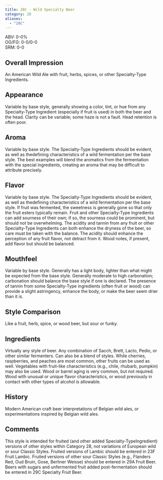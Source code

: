 ```yaml
---
title: 28C - Wild Specialty Beer
category: 28
aliases: 
  - "28C"
---
```


ABV: 0-0%  
OG/FG: 0-0/0-0  
SRM: 0-0  

## Overall Impression
An American Wild Ale with fruit, herbs, spices, or other Specialty-Type Ingredients.

## Appearance
Variable by base style, generally showing a color, tint, or hue from any Specialty-Type Ingredient (especially if fruit is used) in both the beer and the head. Clarity can be variable; some haze is not a fault. Head retention is often poor.

## Aroma
Variable by base style. The Specialty-Type Ingredients should be evident, as well as thedefining characteristics of a wild fermentation per the base style. The best examples will blend the aromatics from the fermentation with the special ingredients, creating an aroma that may be difficult to attribute precisely.

## Flavor
Variable by base style. The Specialty-Type Ingredients should be evident, as well as thedefining characteristics of a wild fermentation per the base style. If fruit was fermented, the sweetness is generally gone so that only the fruit esters typically remain. Fruit and other Specialty-Type Ingredients can add sourness of their own; if so, the sourness could be prominent, but should not be overwhelming. The acidity and tannin from any fruit or other Specialty-Type Ingredients can both enhance the dryness of the beer, so care must be taken with the balance. The acidity should enhance the perception of any fruit flavor, not detract from it. Wood notes, if present, add flavor but should be balanced.

## Mouthfeel
Variable by base style. Generally has a light body, lighter than what might be expected from the base style. Generally moderate to high carbonation; carbonation should balance the base style if one is declared. The presence of tannin from some Specialty-Type ingredients (often fruit or wood) can provide a slight astringency, enhance the body, or make the beer seem drier than it is.

## Style Comparison
Like a fruit, herb, spice, or wood beer, but sour or funky.

## Ingredients
Virtually any style of beer. Any combination of Sacch, Brett, Lacto, Pedio, or other similar fermenters. Can also be a blend of styles. While cherries, raspberries, and peaches are most common, other fruits can be used as well. Vegetables with fruit-like characteristics (e.g., chile, rhubarb, pumpkin) may also be used. Wood or barrel aging is very common, but not required. Wood with unusual or unique flavor characteristics, or wood previously in contact with other types of alcohol is allowable.

## History
Modern American craft beer interpretations of Belgian wild ales, or experimentations inspired by Belgian wild ales.

## Comments
This style is intended for fruited (and other added Specialty-TypeIngredient) versions of other styles within Category 28, not variations of European wild or sour Classic Styles. Fruited versions of Lambic should be entered in 23F Fruit Lambic. Fruited versions of other sour Classic Styles (e.g., Flanders Red, Oud Bruin, Gose, Berliner Weisse) should be entered in 29A Fruit Beer. Beers with sugars and unfermented fruit added post-fermentation should be entered in 29C Specialty Fruit Beer.